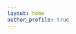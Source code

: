 ```yaml
---
layout: home
author_profile: true
---
```


<!---
# GNU/Linux

## GNOME

- ### [configure GDM with ease](https://surferlul.github.io/configuring-gdm/)

## Virtual Machines

- ### [VM Input Devices](https://surferlul.github.io/input-devices-to-vm/)
-->
